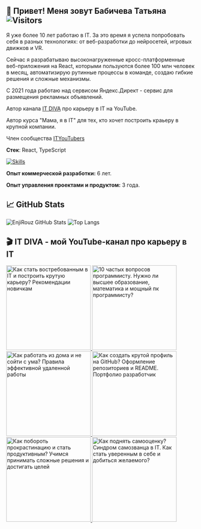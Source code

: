 <!--
🙋 Welcome
**EnjiRouz/EnjiRouz** is a ✨ _special_ ✨ repository because its `README.md` (this file) appears on your GitHub profile.

Here are some ideas to get you started:

- 🔭 I’m currently working on ...
- 🌱 I’m currently learning ...
- 👯 I’m looking to collaborate on ...
- 🤔 I’m looking for help with ...
- 💬 Ask me about ...
- 📫 How to reach me: ...
- 😄 Pronouns: ...
- ⚡ Fun fact: ...
<img src="https://user-images.githubusercontent.com/26218291/76645436-cee8cc00-657a-11ea-9260-558fb3fa35bd.gif" height="250px"/><img src="https://github.com/EnjiRouz/IETS-Individual-Educational-Trajectory-System/blob/master/admin-page.gif" height="250px"/>

✌️ My name is Tanya, I am 23 years old. I have been doing programming for about 7 years, trying out different technologies. I have been engaged in industrial development for 4 years, in particular in C#.

🎓I have experience in cross-platform development, creating mobile applications, working with virtual and augmented reality, machine learning (recently, by the way, I participated in Yandex Data Science competitions), and I can also make adaptive layout, create an MVC application and deploy a server. In addition, I worked closely with game engines such as Unreal Engine and Unity.

👩‍💻 I’m currently working on my first Android Fantasy Game

🎥 And making videos about IT

## 🎮 Игровой Pet-проект
![demo-min](https://user-images.githubusercontent.com/26218291/102014859-08ed3580-3d7a-11eb-8d2f-48e3f790f807.gif)
-->

## 🙋 Привет! Меня зовут Бабичева Татьяна ![Visitors](https://visitor-badge.glitch.me/badge?page_id=enjirouz) 
Я уже более 10 лет работаю в IT.
За это время я успела попробовать себя в разных технологиях: от веб-разработки до нейросетей, игровых движков и VR.

Сейчас я разрабатываю высоконагруженные кросс-платформенные веб-приложения на React, которыми пользуются более 100 млн человек в месяц, автоматизирую рутинные процессы в команде, создаю гибкие решения и сложные механизмы.

С 2021 года работаю над сервисом Яндекс.Директ - сервис для размещения рекламных объявлений.

Автор канала [IT DIVA](https://www.youtube.com/ITDIVA) про карьеру в IT на YouTube.

Автор курса "Мама, я в IT" для тех, кто хочет построить краьеру в крупной компании.

Член сообщества [ITYouTubers](https://ityoutubers.com/)

**Стек**: React, TypeScript

[![Skills](https://skillicons.dev/icons?i=react,ts,js,html,css,git,figma)](https://skillicons.dev)

**Опыт коммерческой разработки:** 6 лет.

**Опыт управления проектами и продуктом:** 3 года.

## 📈 GitHub Stats

![EnjiRouz GitHub Stats](https://github-readme-stats.vercel.app/api?username=enjirouz&count_private=true&hide=contribs&show_icons=true&theme=radical)
![Top Langs](https://github-readme-stats.vercel.app/api/top-langs/?username=enjirouz&count_private=true&hide=tsql&langs_count=7&theme=radical&layout=compact)

## 🎬 IT DIVA - мой YouTube-канал про карьеру в IT

<span>  
  <a href="https://www.youtube.com/live/s0Ou47aakZw">
    <img src="https://img.youtube.com/vi/s0Ou47aakZw/0.jpg" alt="Как стать востребованным в IT и построить крутую карьеру? Рекомендации новичкам" height="225px">
  </a>
</span>
<span>
  <a href="https://youtu.be/7tXAFpNvAFg">
    <img src="https://img.youtube.com/vi/7tXAFpNvAFg/0.jpg" alt="10 частых вопросов программисту. Нужно ли высшее образование, математика и мощный пк программисту?" height="225px">
  </a>
</span>
<span>  
  <a href="https://youtu.be/NrW0wT0Ztgc">
    <img src="https://img.youtube.com/vi/NrW0wT0Ztgc/0.jpg" alt="Как работать из дома и не сойти с ума? Правила эффективной удаленной работы" height="225px">
  </a>
</span>
</span>
<span>  
  <a href="https://youtu.be/xWHuw_1G-KA">
    <img src="https://img.youtube.com/vi/xWHuw_1G-KA/0.jpg" alt="Как создать крутой профиль на GitHub? Оформление репозиториев и README. Портфолио разработчик" height="225px">
  </a>
</span>
<span>  
  <a href="https://youtu.be/bgab9PGCcAA">
    <img src="https://img.youtube.com/vi/bgab9PGCcAA/0.jpg" alt="Как побороть прокрастинацию и стать продуктивным? Учимся принимать сложные решения и достигать целей" height="225px">
  </a>
</span>
<span>  
  <a href="https://youtu.be/N54rFHe1hiM">
    <img src="https://img.youtube.com/vi/N54rFHe1hiM/0.jpg" alt="Как поднять самооценку? Синдром самозванца в IT. Как стать уверенным в себе и добиться желаемого?" height="225px">
  </a>
</span>
